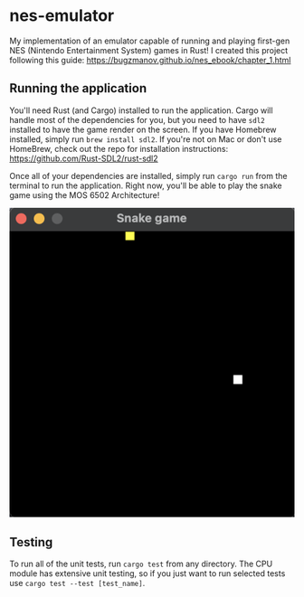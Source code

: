 # nes-emulator

My implementation of an emulator capable of running and playing first-gen NES (Nintendo Entertainment System) games in Rust! I created this project following this guide: https://bugzmanov.github.io/nes_ebook/chapter_1.html

## Running the application
You'll need Rust (and Cargo) installed to run the application. Cargo will handle most of the dependencies for you, but you need to have `sdl2` installed to have the game render on the screen. If you have Homebrew installed, simply run `brew install sdl2`. If you're not on Mac or don't use HomeBrew, check out the repo for installation instructions: https://github.com/Rust-SDL2/rust-sdl2

Once all of your dependencies are installed, simply run `cargo run` from the terminal to run the application. Right now, you'll be able to play the snake game using the MOS 6502 Architecture!

![Snake Game Running on Emulator](./snake_game.png)

## Testing
To run all of the unit tests, run `cargo test` from any directory. The CPU module has extensive unit testing, so if you just want to run selected tests use `cargo test --test [test_name]`. 



